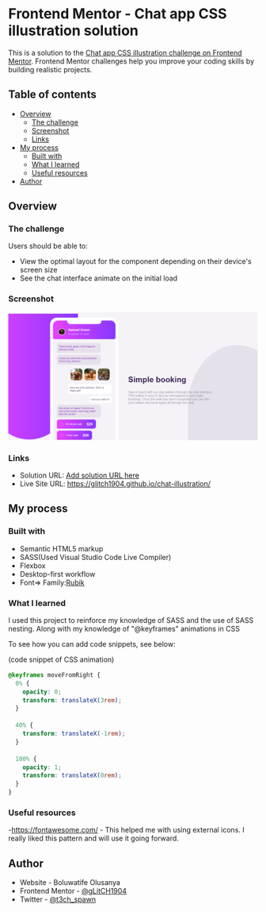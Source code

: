 # Frontend Mentor - Chat app CSS illustration solution

This is a solution to the [Chat app CSS illustration challenge on Frontend Mentor](https://www.frontendmentor.io/challenges/chat-app-css-illustration-O5auMkFqY). Frontend Mentor challenges help you improve your coding skills by building realistic projects. 

## Table of contents

- [Overview](#overview)
  - [The challenge](#the-challenge)
  - [Screenshot](#screenshot)
  - [Links](#links)
- [My process](#my-process)
  - [Built with](#built-with)
  - [What I learned](#what-i-learned)
  - [Useful resources](#useful-resources)
- [Author](#author)


## Overview

### The challenge

Users should be able to:

- View the optimal layout for the component depending on their device's screen size
- See the chat interface animate on the initial load

### Screenshot

![](./images/Screenshot.png)


### Links

- Solution URL: [Add solution URL here](https://your-solution-url.com)
- Live Site URL: https://glitch1904.github.io/chat-illustration/

## My process

### Built with

- Semantic HTML5 markup
- SASS(Used Visual Studio Code Live Compiler)
- Flexbox
- Desktop-first workflow
- Font=> Family:[Rubik](https://fonts.google.com/specimen/Rubik)


### What I learned
I used this project to reinforce my knowledge of SASS and the use of SASS nesting. Along with my knowledge of "@keyframes" animations in CSS

To see how you can add code snippets, see below:

(code snippet of CSS animation)
```css
@keyframes moveFromRight {
  0% {
    opacity: 0;
    transform: translateX(3rem);
  }

  40% {
    transform: translateX(-1rem);
  }

  100% {
    opacity: 1;
    transform: translateX(0rem);
  }
}
```

### Useful resources
-https://fontawesome.com/ - This helped me with using external icons. I really liked this pattern and will use it going forward.

## Author

- Website - Boluwatife Olusanya
- Frontend Mentor - [@gLitCH1904](https://www.frontendmentor.io/profile/gLitCH1904)
- Twitter - [@t3ch_spawn](https://twitter.com/t3ch_spawn?t=Ov_f3rOf0XsthvKc_3YFpA&s=09)


